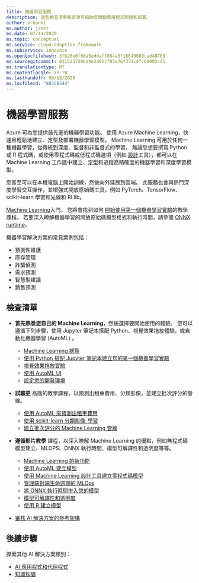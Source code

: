 ```yaml
---
title: 機器學習服務
description: 這些檢查清單和資源可協助您規劃應用程式開發和部署。
author: v-hanki
ms.author: janet
ms.date: 07/14/2020
ms.topic: conceptual
ms.service: cloud-adoption-framework
ms.subservice: innovate
ms.openlocfilehash: 3fb28e0f68a5eddaff094a3f16640689cad48769
ms.sourcegitcommit: 011525720bd9e2d9bcf03a76f371c4fc68092c45
ms.translationtype: MT
ms.contentlocale: zh-TW
ms.lasthandoff: 08/18/2020
ms.locfileid: "88568544"
---
```

<!-- cSpell:ignore scikit RLlib ONNX Jupyter -->

# <a name="machine-learning"></a>機器學習服務

Azure 可為您提供最先進的機器學習功能。 使用 Azure Machine Learning，快速且輕鬆地建立、定型及部署機器學習模型。 Machine Learning 可用於任何一種機器學習，從傳統到深度、監督和非監督式的學習。 無論您想要撰寫 Python 或 R 程式碼，或使用零程式碼或低程式碼選項（例如 [設計](/azure/machine-learning/tutorial-designer-automobile-price-train-score)工具），都可以在 Machine Learning 工作區中建立、定型和追蹤高精確度的機器學習和深度學習模型。

您甚至可以在本機電腦上開始訓練，然後向外延展到雲端。 此服務也會與熱門深度學習交互操作，並增強式開放原始碼工具，例如 PyTorch、TensorFlow、scikit-learn 學習和光線和 RLlib。

[Machine Learning](/azure/machine-learning/)入門。 您將會找到如何 [開始使用第一個機器學習實驗](/azure/machine-learning/tutorial-1st-experiment-sdk-setup)的教學課程。 若要深入瞭解機器學習的開放原始碼模型格式和執行時間，請參閱 [ONNX runtime](http://onnxruntime.ai)。

機器學習解決方案的常見案例包括：

- 預測性維護
- 庫存管理
- 詐騙偵測
- 需求預測
- 智慧型建議
- 銷售預測

## <a name="checklist"></a>檢查清單

- **首先熟悉您自己的 Machine Learning**，然後選擇要開始使用的體驗。 您可以遵循下列步驟，使用 Jupyter 筆記本搭配 Python、視覺效果拖放體驗，或自動化機器學習 (AutoML) 。

  - [Machine Learning 總覽](/azure/machine-learning/overview-what-is-azure-ml)
  - [使用 Python 搭配 Jupyter 筆記本建立您的第一個機器學習實驗](/azure/machine-learning/tutorial-1st-experiment-sdk-setup)
  - [視覺效果拖放實驗](/azure/machine-learning/tutorial-designer-automobile-price-train-score)
  - [使用 AutoML UI](/azure/machine-learning/tutorial-first-experiment-automated-ml)
  - [設定您的開發環境](/azure/machine-learning/how-to-configure-environment)

- **試驗更** 高階的教學課程，以預測出租車費用、分類影像，並建立批次評分的管線。

  - [使用 AutoML 來預測出租車費用](/azure/machine-learning/tutorial-auto-train-models)
  - [使用 scikit-learn 分類影像-學習](/azure/machine-learning/tutorial-train-models-with-aml)
  - [建立批次評分的 Machine Learning 管線](/azure/machine-learning/tutorial-pipeline-batch-scoring-classification)

- **遵循影片教學** 課程，以深入瞭解 Machine Learning 的優點，例如無程式碼模型建立、MLOPS、ONNX 執行時間、模型可解譯性和透明度等等。

  - [Machine Learning 的新功能](https://channel9.msdn.com/Shows/AI-Show/Allup-Azure-ML)
  - [使用 AutoML 建立模型](https://aka.ms/automlvideo)
  - [使用 Machine Learning 設計工具建立零程式碼模型](https://aka.ms/studioanddesigner)
  - [管理端對端生命週期的 MLOps](https://aka.ms/mlopsvideo)
  - [將 ONNX 執行時間併入您的模型](https://www.youtube.com/watch?v=qy7X2JGLUC4)
  - [模型可解譯性和透明度](https://aka.ms/azuremlinterpret)
  - [使用 R 建立模型](https://aka.ms/Rmodels)

- [審核 AI 解決方案的參考架構](/azure/architecture/browse/#ai--machine-learning)

## <a name="next-steps"></a>後續步驟

探索其他 AI 解決方案類別：

- [AI 應用程式和代理程式](./ai-applications.md)
- [知識採礦](./knowledge-mining.md)

